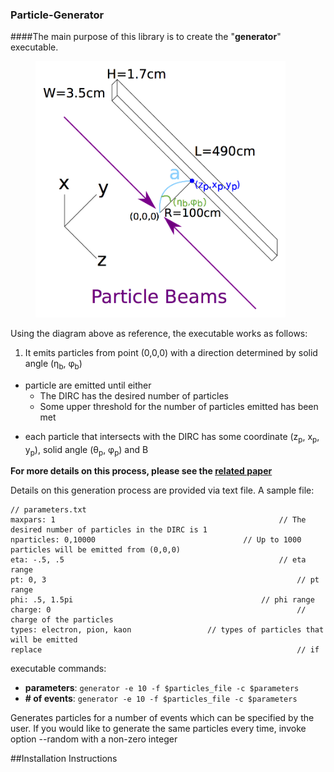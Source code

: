 ### Particle-Generator
####The main purpose of this library is to create the "**generator**" executable.
<figure>
	<img src="https://github.com/wcarvalho/dirc-detector/blob/master/img/beams.jpg?raw=true" alt="beams" style="width: 400px;"/>
  <figcaption> </figcaption>
</figure>

Using the diagram above as reference, the executable works as follows:

1. <p> It emits particles from point (0,0,0) with a direction determined by solid angle (&eta;<sub>b</sub>, &phi;<sub>b</sub>)<p>
+ particle are emitted until either
    * The DIRC has the desired number of particles
    * Some upper threshold for the number of particles emitted has been met
+ <p> each particle that intersects with the DIRC has some coordinate (z<sub>p</sub>, x<sub>p</sub>, y<sub>p</sub>), solid angle (&theta;<sub>p</sub>, &phi;<sub>p</sub>) and &Beta;<p>

**For more details on this process, please see the [related paper][1]**

Details on this generation process are provided via text file. A sample file:
```
// parameters.txt
maxpars: 1													// The desired number of particles in the DIRC is 1
nparticles: 0,10000									// Up to 1000 particles will be emitted from (0,0,0)
eta: -.5, .5												// eta range
pt: 0, 3														// pt range
phi: .5, 1.5pi 											// phi range
charge: 0														// charge of the particles
types: electron, pion, kaon					// types of particles that will be emitted
replace															// if
```

executable commands:

+ **parameters**:
	`generator -e 10 -f $particles_file -c $parameters`
+ **# of events**:
	`generator -e 10 -f $particles_file -c $parameters`

Generates particles for a number of events which can be specified by the user.
If you would like to generate the same particles every time, invoke option --random with a non-zero integer

##Installation Instructions

[1]:https://www.dropbox.com/s/ns3p81k5c5hysz2/nims_draft4.pdf?dl=0